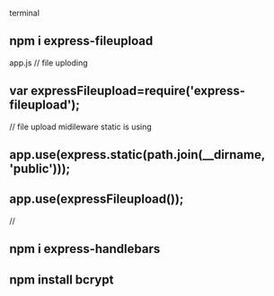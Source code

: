 
terminal
## npm i express-fileupload

app.js
// file uploding
## var expressFileupload=require('express-fileupload'); 

// file upload midileware static is using
## app.use(express.static(path.join(__dirname, 'public')));
## app.use(expressFileupload());

//
## npm i express-handlebars

## npm install bcrypt